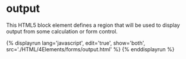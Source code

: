 # output

This HTML5 block element defines a region that will be used to display output from some calculation or form control.

{% displayrun lang='javascript', edit='true', show='both', src='./HTML/4Elements/forms/output.html' %}
{% enddisplayrun %}